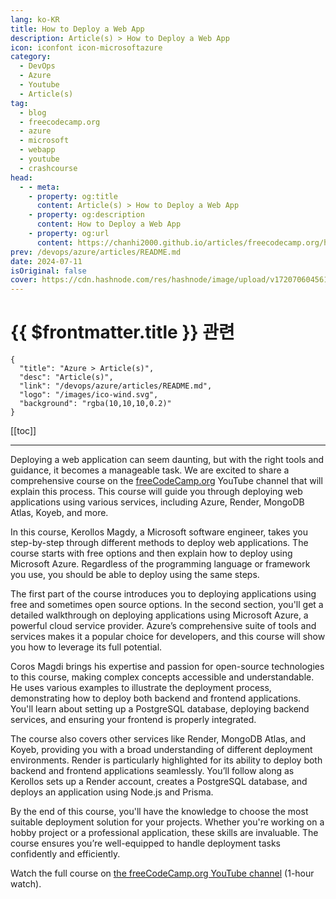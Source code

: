 ```yaml
---
lang: ko-KR
title: How to Deploy a Web App
description: Article(s) > How to Deploy a Web App
icon: iconfont icon-microsoftazure
category: 
  - DevOps
  - Azure
  - Youtube
  - Article(s)
tag: 
  - blog
  - freecodecamp.org
  - azure
  - microsoft
  - webapp
  - youtube
  - crashcourse
head:
  - - meta:
    - property: og:title
      content: Article(s) > How to Deploy a Web App
    - property: og:description
      content: How to Deploy a Web App
    - property: og:url
      content: https://chanhi2000.github.io/articles/freecodecamp.org/how-to-deploy-a-web-app.html
prev: /devops/azure/articles/README.md
date: 2024-07-11
isOriginal: false
cover: https://cdn.hashnode.com/res/hashnode/image/upload/v1720706045613/eaa98b5c-2309-4abd-859e-02e1c4d45ad4.png
---
```


# {{ $frontmatter.title }} 관련

```component VPCard
{
  "title": "Azure > Article(s)",
  "desc": "Article(s)",
  "link": "/devops/azure/articles/README.md",
  "logo": "/images/ico-wind.svg",
  "background": "rgba(10,10,10,0.2)"
}
```

[[toc]]

---

<SiteInfo
  name="How to Deploy a Web App"
  desc="Deploying a web application can seem daunting, but with the right tools and guidance, it becomes a manageable task. We are excited to share a comprehensive course on the freeCodeCamp.org YouTube channel that will explain this process. This course wil..."
  url="https://freecodecamp.org/news/how-to-deploy-a-web-app/"
  logo="https://cdn.freecodecamp.org/universal/favicons/favicon.ico"
  preview="https://cdn.hashnode.com/res/hashnode/image/upload/v1720706045613/eaa98b5c-2309-4abd-859e-02e1c4d45ad4.png"/>

Deploying a web application can seem daunting, but with the right tools and guidance, it becomes a manageable task. We are excited to share a comprehensive course on the [<FontIcon icon="fa-brands fa-free-code-camp"/>freeCodeCamp.org](http://freeCodeCamp.org) YouTube channel that will explain this process. This course will guide you through deploying web applications using various services, including Azure, Render, MongoDB Atlas, Koyeb, and more.

In this course, Kerollos Magdy, a Microsoft software engineer, takes you step-by-step through different methods to deploy web applications. The course starts with free options and then explain how to deploy using Microsoft Azure. Regardless of the programming language or framework you use, you should be able to deploy using the same steps.

The first part of the course introduces you to deploying applications using free and sometimes open source options. In the second section, you'll get a detailed walkthrough on deploying applications using Microsoft Azure, a powerful cloud service provider. Azure’s comprehensive suite of tools and services makes it a popular choice for developers, and this course will show you how to leverage its full potential.

Coros Magdi brings his expertise and passion for open-source technologies to this course, making complex concepts accessible and understandable. He uses various examples to illustrate the deployment process, demonstrating how to deploy both backend and frontend applications. You'll learn about setting up a PostgreSQL database, deploying backend services, and ensuring your frontend is properly integrated.

The course also covers other services like Render, MongoDB Atlas, and Koyeb, providing you with a broad understanding of different deployment environments. Render is particularly highlighted for its ability to deploy both backend and frontend applications seamlessly. You’ll follow along as Kerollos sets up a Render account, creates a PostgreSQL database, and deploys an application using Node.js and Prisma.

By the end of this course, you'll have the knowledge to choose the most suitable deployment solution for your projects. Whether you're working on a hobby project or a professional application, these skills are invaluable. The course ensures you’re well-equipped to handle deployment tasks confidently and efficiently.

Watch the full course on [<FontIcon icon="fa-brands fa-youtube"/>the freeCodeCamp.org YouTube channel](https://youtu.be/vROMXzOWqec) (1-hour watch).

<VidStack src="youtube/vROMXzOWqec" />

